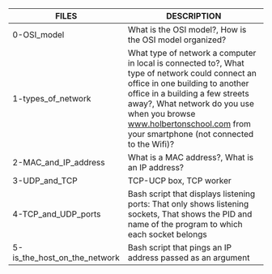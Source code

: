 | FILES  | DESCRIPTION |
| ------------- | ------------- |
| 0-OSI_model | What is the OSI model?, How is the OSI model organized? |
| 1-types_of_network | What type of network a computer in local is connected to?, What type of network could connect an office in one building to another office in a building a few streets away?, What network do you use when you browse www.holbertonschool.com from your smartphone (not connected to the Wifi)? |
| 2-MAC_and_IP_address | What is a MAC address?, What is an IP address? |
| 3-UDP_and_TCP | TCP-UCP box, TCP worker |
| 4-TCP_and_UDP_ports | Bash script that displays listening ports: That only shows listening sockets, That shows the PID and name of the program to which each socket belongs |
| 5-is_the_host_on_the_network | Bash script that pings an IP address passed as an argument |